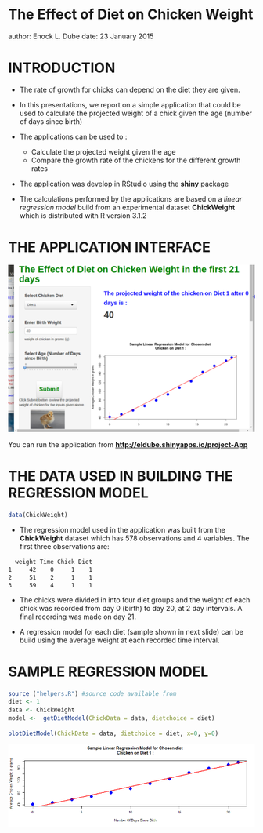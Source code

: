 The Effect of Diet on Chicken Weight
========================================================
author: Enock L. Dube
date: 23 January 2015

INTRODUCTION
========================================================
  * The rate of growth for chicks can depend on the diet they are given.
  
  * In this presentations, we report on a simple  application that could be used to calculate the projected weight of a chick given the age (number of days since birth)
  
  * The applications can be used to :
    + Calculate the projected weight given the age
    + Compare the  growth rate of the chickens for  the different growth rates
  
  * The application was develop in RStudio using  the   **shiny** package

  * The calculations performed by the applications are based on a *linear regression model* build from an experimental dataset **ChickWeight** which is distributed with R version 3.1.2 

THE APPLICATION INTERFACE
========================================================
![](ChickWeightApp-figure/ui450.png)

You can run the application from **http://eldube.shinyapps.io/project-App**


THE DATA USED IN BUILDING THE REGRESSION MODEL
========================================================


```r
data(ChickWeight)
```
* The regression model used in the application was built from the  **ChickWeight**  dataset which has 578 observations and 4 variables. The first three observations are:


```
  weight Time Chick Diet
1     42    0     1    1
2     51    2     1    1
3     59    4     1    1
```

* The chicks were divided in into four diet groups and the weight of each chick was recorded from day 0 (birth) to day 20, at 2 day intervals. A final recording was made on day 21.

* A regression model for each diet (sample shown in next slide) can be build using the average weight at each recorded time interval.


SAMPLE REGRESSION MODEL
========================================================


```r
source ("helpers.R") #source code available from 
diet <- 1
data <- ChickWeight
model <-  getDietModel(ChickData = data, dietchoice = diet)
```


```r
plotDietModel(ChickData = data, dietchoice = diet, x=0, y=0)
```

![plot of chunk unnamed-chunk-4](ChickWeightApp-figure/unnamed-chunk-4-1.png) 

